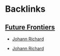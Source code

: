 
# Backlinks
## [Future Frontiers](<Future Frontiers.md>)
- [Johann Richard](<Johann Richard.md>)

- [Johann Richard](<Johann Richard.md>)

